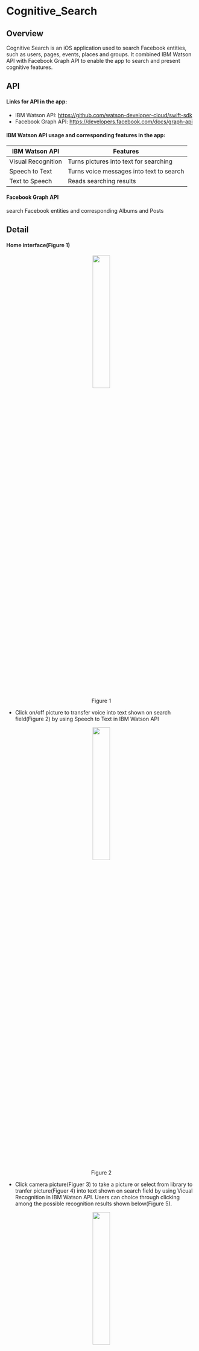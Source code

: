 # Cognitive_Search

## Overview
Cognitive Search is an iOS application used to search Facebook entities, such as users, pages, events, places and groups. 
It combined IBM Watson API with Facebook Graph API to enable the app to search and present cognitive features.

## API

#### Links for API in the app:
* IBM Watson API: https://github.com/watson-developer-cloud/swift-sdk
* Facebook Graph API: https://developers.facebook.com/docs/graph-api

#### IBM Watson API usage and corresponding features in the app:
|IBM Watson API|Features|
|----|-----|
|Visual Recognition|Turns pictures into text for searching|
|Speech to Text| Turns voice messages into text to search|
|Text to Speech|Reads searching results|

#### Facebook Graph API
search Facebook entities and corresponding Albums and Posts

## Detail
#### Home interface(Figure 1)
<p align="center">
 <img src="https://github.com/freezaku/Cognitive_Search/blob/master/img_folder/figure_1.png" width="30%" height="30%" />
 <br />
 Figure 1
</p>

* Click on/off picture to transfer voice into text shown on search field(Figure 2) by using Speech to Text in IBM Watson API
<p align="center">
 <img src="https://github.com/freezaku/Cognitive_Search/blob/master/img_folder/figure_2.png" width="30%" height="30%" />
 <br />
 Figure 2
</p>

* Click camera picture(Figuer 3) to take a picture or select from library to tranfer picture(Figuer 4) into text shown on search field by using Vicual Recognition in IBM Watson API. Users can choice through clicking among the possible recognition results shown below(Figure 5).
<p align="center">
 <img src="https://github.com/freezaku/Cognitive_Search/blob/master/img_folder/figure_3.png" width="30%" height="30%" />
 <br />
 Figure 3
 <br />
 <img src="https://github.com/freezaku/Cognitive_Search/blob/master/img_folder/figure_4.png" width="30%" height="30%" />
 <br />
 Figure 4
 <br />
 <img src="https://github.com/freezaku/Cognitive_Search/blob/master/img_folder/figure_5.png" width="30%" height="30%" />
 <br />
 Figure 5
</p>

* Side bar is used to navigate back to home interface and favorites(Figure 6)
<p align="center">
 <img src="https://github.com/freezaku/Cognitive_Search/blob/master/img_folder/figure_6.png" width="30%" height="30%" />
 <br />
 Figure 6
</p>

#### Search results interface(Figure 7, Figure 8)
<p align="center">
 <img src="https://github.com/freezaku/Cognitive_Search/blob/master/img_folder/figure_7.png" width="30%" height="30%" />
 &nbsp&nbsp&nbsp&nbsp&nbsp&nbsp&nbsp&nbsp&nbsp&nbsp
 <img src="https://github.com/freezaku/Cognitive_Search/blob/master/img_folder/figure_8.png" width="30%" height="30%" />
 <br />
</p>
<p>&nbsp&nbsp&nbsp&nbsp&nbsp&nbsp&nbsp&nbsp&nbsp&nbsp&nbsp&nbsp&nbsp&nbsp&nbsp &nbsp&nbsp&nbsp&nbsp&nbsp&nbsp&nbsp&nbsp&nbsp&nbsp&nbsp&nbsp&nbsp&nbsp&nbsp&nbsp&nbsp&nbsp&nbsp&nbsp&nbsp&nbsp&nbsp&nbsp&nbsp&nbsp&nbsp&nbsp&nbsp&nbsp&nbsp&nbsp&nbsp&nbsp&nbsp&nbsp&nbsp&nbsp&nbsp&nbsp Figure 7  &nbsp&nbsp&nbsp&nbsp&nbsp&nbsp&nbsp&nbsp&nbsp&nbsp&nbsp&nbsp&nbsp&nbsp&nbsp&nbsp&nbsp&nbsp&nbsp&nbsp&nbsp&nbsp&nbsp&nbsp&nbsp&nbsp&nbsp&nbsp&nbsp&nbsp&nbsp&nbsp&nbsp&nbsp&nbsp&nbsp&nbsp&nbsp&nbsp&nbsp&nbsp&nbsp&nbsp&nbsp&nbsp&nbsp&nbsp&nbsp&nbsp&nbsp&nbsp&nbsp Figure 8</p>

#### Details - Albums interface(Figure 9)
<p align="center">
 <img src="https://github.com/freezaku/Cognitive_Search/blob/master/img_folder/figure_9.png" width="30%" height="30%" />
 <br />
 Figure 9
</p>

#### Details - Posts interface(Figure 10)
<p align="center">
 <img src="https://github.com/freezaku/Cognitive_Search/blob/master/img_folder/figure_10.png" width="30%" height="30%" />
 <br />
 Figure 10
</p>

* Click top right corner
  * make changes in favorite, which is able to find in home interface’s side bar(Figure 11)
<p align="center">
 <img src="https://github.com/freezaku/Cognitive_Search/blob/master/img_folder/figure_11.png" width="30%" height="30%" />
 <br />
 Figure 11
</p>

  * share in Facebook realized through Facebook API
* Click play button to read message realized through Text to Speech in IBM Watson API
